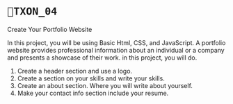 # `📍TXON_04`

Create Your Portfolio Website 

In this project, you will be using Basic Html, CSS, and JavaScript.
A portfolio website provides professional information about an individual or a company and presents a showcase of their work.
in this project, you will do.
1. Create a header section and use a logo.
2. Create a section on your skills and write your skills.
3. Create an about section. Where you will write about yourself.
4. Make your contact info section include your resume.

